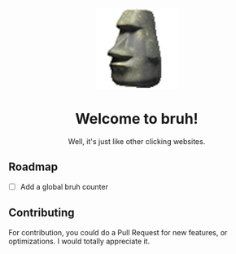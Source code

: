 <p align="center"><img src="public/favicon.png" alt="bruh" width="160" height="160" /></p>
<h1 align="center">Welcome to bruh!</h1>
<p align="center">Well, it's just like other clicking websites.</p>

## Roadmap

- [ ] Add a global bruh counter


## Contributing

For contribution, you could do a Pull Request for new features, or optimizations. I would totally appreciate it.